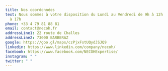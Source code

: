 ```yaml
---
title: Nos coordonnées
text: Nous sommes à votre disposition du Lundi au Vendredi de 9h à 12h et de 14h
  à 17h
phone: +33 4 79 81 88 81
email: contact@necoh.fr
addressLine1: 22 route de Challes
addressLine2: 73000 BARBERAZ
google: https://goo.gl/maps/czPjxFstUQydJSJQ9
linkedin: https://www.linkedin.com/company/necoh/
facebook: https://www.facebook.com/NECOHExpertise/
instagram: " "
twitter: " "
---
```

